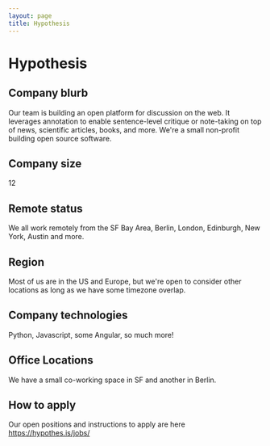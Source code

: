 ```yaml
---
layout: page
title: Hypothesis
---
```


# Hypothesis

## Company blurb

Our team is building an open platform for discussion on the web. It leverages annotation to enable sentence-level critique or note-taking on top of news, scientific articles, books, and more. We're a small non-profit building open source software.

## Company size

12

## Remote status

We all work remotely from the SF Bay Area, Berlin, London, Edinburgh, New York, Austin and more.

## Region

Most of us are in the US and Europe, but we're open to consider other locations as long as we have some timezone overlap.

## Company technologies

Python, Javascript, some Angular, so much more!

## Office Locations

We have a small co-working space in SF and another in Berlin.

## How to apply

Our open positions and instructions to apply are here https://hypothes.is/jobs/
